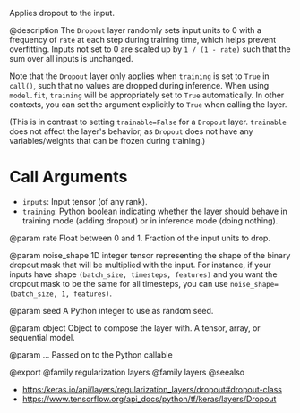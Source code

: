 Applies dropout to the input.

@description
The `Dropout` layer randomly sets input units to 0 with a frequency of
`rate` at each step during training time, which helps prevent overfitting.
Inputs not set to 0 are scaled up by `1 / (1 - rate)` such that the sum over
all inputs is unchanged.

Note that the `Dropout` layer only applies when `training` is set to `True`
in `call()`, such that no values are dropped during inference.
When using `model.fit`, `training` will be appropriately set to `True`
automatically. In other contexts, you can set the argument explicitly
to `True` when calling the layer.

(This is in contrast to setting `trainable=False` for a `Dropout` layer.
`trainable` does not affect the layer's behavior, as `Dropout` does
not have any variables/weights that can be frozen during training.)

# Call Arguments
- `inputs`: Input tensor (of any rank).
- `training`: Python boolean indicating whether the layer should behave in
    training mode (adding dropout) or in inference mode (doing nothing).

@param rate
Float between 0 and 1. Fraction of the input units to drop.

@param noise_shape
1D integer tensor representing the shape of the
binary dropout mask that will be multiplied with the input.
For instance, if your inputs have shape
`(batch_size, timesteps, features)` and
you want the dropout mask to be the same for all timesteps,
you can use `noise_shape=(batch_size, 1, features)`.

@param seed
A Python integer to use as random seed.

@param object
Object to compose the layer with. A tensor, array, or sequential model.

@param ...
Passed on to the Python callable

@export
@family regularization layers
@family layers
@seealso
+ <https:/keras.io/api/layers/regularization_layers/dropout#dropout-class>
+ <https://www.tensorflow.org/api_docs/python/tf/keras/layers/Dropout>
